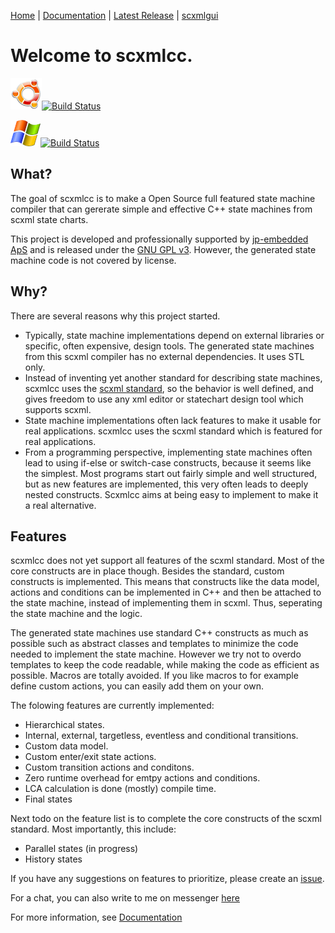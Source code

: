 <!--
  Title: scxmlcc
  Description: scxml state machine to c++ compiler.
  Author: jp@jp-embedded.com
  -->
[Home](https://github.com/jp-embedded/scxmlcc) | [Documentation](doc/index.md) | [Latest Release](https://github.com/jp-embedded/scxmlcc/releases) | [scxmlgui](https://github.com/fmorbini/scxmlgui/)

# Welcome to scxmlcc.

![](doc/ubuntu_logo.png)[![Build Status](https://travis-ci.org/jp-embedded/scxmlcc.svg?branch=master)](https://travis-ci.org/jp-embedded/scxmlcc)

![](doc/windows_logo.png)[![Build Status](https://ci.appveyor.com/api/projects/status/github/gruntjs/grunt?branch=master&svg=true)](https://ci.appveyor.com/project/jp-embedded/scxmlcc)

## What?
The goal of scxmlcc is to make a Open Source full featured state machine compiler that can gererate simple and effective C++ state machines from scxml state charts.

This project is developed and professionally supported by [jp-embedded ApS](http://jp-embedded.com) and is released under the [GNU GPL v3](http://www.gnu.org/licenses/gpl.html). However, the generated state machine code is not covered by license.

## Why?

There are several reasons why this project started.

* Typically, state machine implementations depend on external libraries or specific, often expensive, design tools. The generated state machines from this scxml compiler has no external dependencies. It uses STL only.
* Instead of inventing yet another standard for describing state machines, scxmlcc uses the [scxml standard](http://www.w3.org/TR/scxml/), so the behavior is well defined, and gives freedom to use any xml editor or statechart design tool which supports scxml.
* State machine implementations often lack features to make it usable for real applications. scxmlcc uses the scxml standard which is featured for real applications.
* From a programming perspective, implementing state machines often lead to using if-else or switch-case constructs, because it seems like the simplest. Most programs start out fairly simple and well structured, but as new features are implemented, this very often leads to deeply nested constructs. Scxmlcc aims at being easy to implement to make it a real alternative.

## Features

scxmlcc does not yet support all features of the scxml standard. Most of the core constructs are in place though. Besides the standard, custom constructs is implemented. This means that constructs like the data model, actions and conditions can be implemented in C++ and then be attached to the state machine, instead of implementing them in scxml. Thus, seperating the state machine and the logic.

The generated state machines use standard C++ constructs as much as possible such as abstract classes and templates to minimize the code needed to implement the state machine. However we try not to overdo templates to keep the code readable, while making the code as efficient as possible. Macros are totally avoided. If you like macros to for example define custom actions, you can easily add them on your own.

The folowing features are currently implemented:
* Hierarchical states.
* Internal, external, targetless, eventless and conditional transitions.
* Custom data model.
* Custom enter/exit state actions.
* Custom transition actions and conditons.
* Zero runtime overhead for emtpy actions and conditions.
* LCA calculation is done (mostly) compile time.
* Final states

Next todo on the feature list is to complete the core constructs of the scxml standard. Most importantly, this include:

* Parallel states (in progress)
* History states

If you have any suggestions on features to prioritize, please create an [issue](https://github.com/jp-embedded/scxmlcc/issues).

For a chat, you can also write to me on messenger [here](http://m.me/53854747091)

For more information, see [Documentation](doc/index.md) 
